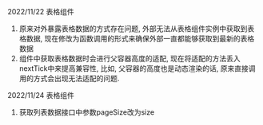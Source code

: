 2022/11/22
表格组件
1. 原来对外暴露表格数据的方式存在问题, 外部无法从表格组件实例中获取到表格数据, 现在修改为函数调用的形式来确保外部一直都能够获取到最新的表格数据
2. 组件中获取表格数据时会进行父容器高度的适配, 现在将适配的方法丢入nextTick中来提高兼容性, 比如, 父容器的高度也是动态渲染的话, 原来直接调用的方式会出现无法适配的问题.

2022/11/24
表格组件
1. 获取列表数据接口中参数pageSize改为size